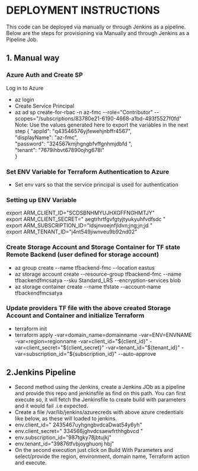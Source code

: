 # DEPLOYMENT INSTRUCTIONS
This code can be deployed via manually or through Jenkins as a pipeline.
Below are the steps for provisioning via Manually and through Jenkins as a Pipeline Job.
## 1. Manual way
### Azure Auth and Create SP
Log in to Azure
- az login
- Create Service Principal
- az ad sp create-for-rbac -n az-fmc --role="Contributor" --scopes="/subscriptions/83780e21-6190-4668-a1bd-493f5527f0fd"
Note: Use the values generated here to export the variables in the next step
{
  "appId": "q43546576yjfewehjnbffr4567",<br />
  "displayName": "az-fmc",<br />
  "password": "324567kmjhgngbfvffgnhmjdbfd ",<br />
  "tenant": "7679ihbvt67890ojhg678i"<br />
}

### Set ENV Variable for Terraform Authentication to Azure
- Set env vars so that the service principal is used for authentication
### Setting up ENV Variable
export ARM_CLIENT_ID="SCDSBNHMYUJHXGFFNGHMTJY"<br />
export ARM_CLIENT_SECRET=" aegtrhrtfgvfgtyjtyukyuhfvdfsdc "<br />
export ARM_SUBSCRIPTION_ID="ldsjnvoejnfjldvn;jng;jn;jd "<br />
export ARM_TENANT_ID="j4nt549jiwnveu9b92nd02"<br />

### Create Storage Account and Storage Container for TF state Remote Backend (user defined for storage account)
- az group create --name tfbackend-fmc --location eastus
- az storage account create --resource-group tfbackend-fmc --name tfbackendfmcsatya --sku Standard_LRS --encryption-services blob
- az storage container create --name tfstate --account-name tfbackendfmcsatya
### Update providers TF file with the above created Storage Account and Container and initialize Terraform
- terraform init
- terraform apply -var=domain_name=domainname -var=ENV=ENVNAME -var=region=regionname -var=client_id="${client_id}" -var=client_secret="${client_secret}" -var=tenant_id="${tenant_id}" -var=subscription_id="${subscription_id}"  --auto-approve


## 2.Jenkins Pipeline

- Second method using the Jenkins, create a Jenkins JOb as a pipeline and provide this repo and jenkinsfile as find on this path.
You can first execute so, it will fetch the Jenkinsfile to create build with parameters and it would fail .i.e expected.<br />
- Create a file /var/lib/jenkins/azurecreds with above azure credentials like below, as these will loaded to jenkins.<br />
- env.client_id=" 2435467uyhgngbvdcaDwat54y6yh"<br />
- env.client_secret=" 334566jghvdcsaewfrthhgbvcd "<br />
- env.subscription_id="987tgky78jbtujkj"<br />
- env.tenant_id="39876tfvbjoyghuonj hbj"<br />
- On the second execution just click  on Build With Parameters and select/provide the region, environment, domain name, Terraform action and execute.
